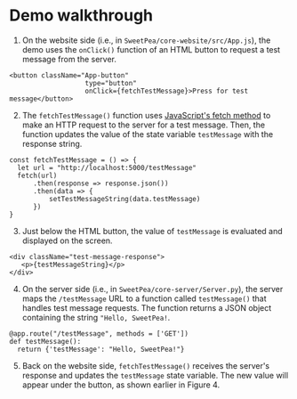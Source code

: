 # Demo walkthrough

1. On the website side (i.e., in `SweetPea/core-website/src/App.js`), the demo uses the `onClick()` function of an HTML button to request a test message from the server.

```
<button className="App-button"
                   type="button"
                   onClick={fetchTestMessage}>Press for test message</button>
```

2. The `fetchTestMessage()` function uses [JavaScript's fetch method](https://developer.mozilla.org/en-US/docs/Web/API/Fetch_API/Using_Fetch) to make an HTTP request to the server for a test message. Then, the function updates the value of the state variable `testMessage` with the response string.

``` 
const fetchTestMessage = () => {
  let url = "http://localhost:5000/testMessage"
  fetch(url)
      .then(response => response.json())
      .then(data => {
          setTestMessageString(data.testMessage)
      })
}
```

3. Just below the HTML button, the value of `testMessage` is evaluated and displayed on the screen.

```       
<div className="test-message-response">
   <p>{testMessageString}</p>
</div>
```

<!-- [React Hooks](https://reactjs.org/docs/hooks-intro.html).*-->




4. On the server side (i.e., in `SweetPea/core-server/Server.py`), the server maps the `/testMessage` URL to a function called `testMessage()` that handles test message requests. The function returns a JSON object containing the string `"Hello, SweetPea!`.

```
@app.route("/testMessage", methods = ['GET'])
def testMessage():
  return {'testMessage': "Hello, SweetPea!"}

```

5. Back on the website side, `fetchTestMessage()` receives the server's response and updates the `testMessage` state variable. The new value will appear under the button, as shown earlier in Figure 4.
